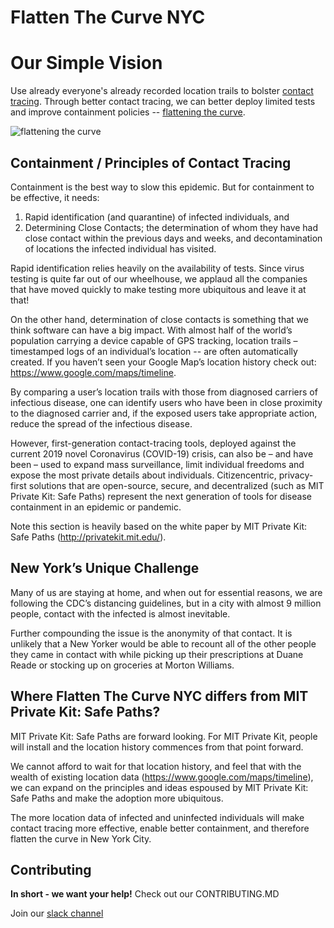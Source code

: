 # Flatten The Curve NYC

# Our Simple Vision
Use already everyone's already recorded location trails to bolster [contact tracing](https://en.wikipedia.org/wiki/Contact_tracing). Through better contact tracing, we can better deploy limited tests and improve containment policies -- [flattening the curve](https://en.wikipedia.org/wiki/Coronavirus_disease_2019#Prevention).

![flattening the curve](https://commons.wikimedia.org/wiki/File:Covid-19-curves-graphic-social-v3.gif#/media/File:Covid-19-curves-graphic-social-v3.gif)

## Containment / Principles of Contact Tracing 
Containment is the best way to slow this epidemic. But for containment to be effective, it needs:
1. Rapid identification (and quarantine) of infected individuals, and 
1. Determining Close Contacts; the determination of whom they have had close contact within the previous days and weeks, and decontamination of locations the infected individual has visited. 

Rapid identification relies heavily on the availability of tests. Since virus testing is quite far out of our wheelhouse, we applaud all the companies that have moved quickly to make testing more ubiquitous and leave it at that!

On the other hand, determination of close contacts is something that we think software can have a big impact. With almost half of the world’s population carrying a device capable of GPS tracking, location trails – timestamped logs of an individual’s location -- are often automatically created. If you haven’t seen your Google Map’s location history check out: https://www.google.com/maps/timeline. 

By comparing a user’s location trails with those from diagnosed carriers of infectious disease, one can identify users who have been in close proximity to the diagnosed carrier and, if the exposed users take appropriate action, reduce the spread of the infectious disease. 

However, first-generation contact-tracing tools, deployed against the current 2019 novel Coronavirus (COVID-19) crisis, can also be – and have been – used to expand mass surveillance, limit individual freedoms and expose the most private details about individuals. Citizencentric, privacy-first solutions that are open-source, secure, and decentralized (such as MIT Private Kit: Safe Paths) represent the next generation of tools for disease containment in an epidemic or pandemic.

Note this section is heavily based on the white paper by MIT Private Kit: Safe Paths (http://privatekit.mit.edu/). 


## New York’s Unique Challenge
Many of us are staying at home, and when out for essential reasons, we are following the CDC’s distancing guidelines, but in a city with almost 9 million people, contact with the infected is almost inevitable. 

Further compounding the issue is the anonymity of that contact. It is unlikely that a New Yorker would be able to recount all of the other people they came in contact with while picking up their prescriptions at Duane Reade or stocking up on groceries at Morton Williams. 


## Where Flatten The Curve NYC differs from MIT Private Kit: Safe Paths?
MIT Private Kit: Safe Paths are forward looking. For MIT Private Kit, people will install and the location history commences from that point forward. 

We cannot afford to wait for that location history, and feel that with the wealth of existing location data (https://www.google.com/maps/timeline), we can expand on the principles and ideas espoused by MIT Private Kit: Safe Paths and make the adoption more ubiquitous.

The more location data of infected and uninfected individuals will make contact tracing more effective, enable better containment, and therefore flatten the curve in New York City.




## Contributing
**In short - we want your help!** Check out our CONTRIBUTING.MD

Join our [slack channel](https://join.slack.com/t/flattenthecur-00u2999/shared_invite/zt-d00fwcbr-lTHNpydSfmo4PyLEPzqjNQ)
